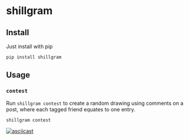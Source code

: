 # shillgram

## Install

Just install with pip

```
pip install shillgram
```

## Usage

### `contest`

Run `shillgram contest` to create a random drawing using comments on a post, where each tagged friend equates to one entry.

```
shillgram contest
```

[![asciicast](https://asciinema.org/a/vUN3B6vTE6PBy2Fe8wnxgfeEZ.svg)](https://asciinema.org/a/vUN3B6vTE6PBy2Fe8wnxgfeEZ)